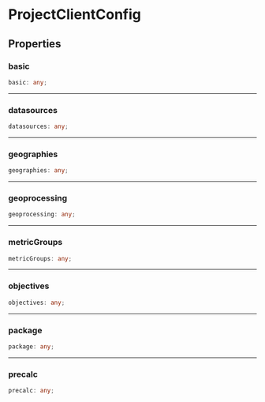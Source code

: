 # ProjectClientConfig

## Properties

### basic

```ts
basic: any;
```

***

### datasources

```ts
datasources: any;
```

***

### geographies

```ts
geographies: any;
```

***

### geoprocessing

```ts
geoprocessing: any;
```

***

### metricGroups

```ts
metricGroups: any;
```

***

### objectives

```ts
objectives: any;
```

***

### package

```ts
package: any;
```

***

### precalc

```ts
precalc: any;
```
